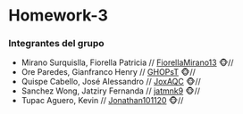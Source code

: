 # Homework-3
### Integrantes del grupo
- Mirano Surquislla, Fiorella Patricia // [FiorellaMirano13](https://github.com/FiorellaMirano13) 🐵//
- Ore Paredes, Gianfranco Henry // [GHOPsT](https://github.com/GHOPsT) 🐵//
- Quispe Cabello, José Alessandro // [JoxAQC](https://github.com/JoxAQC) 🐵//
- Sanchez Wong, Jatziry Fernanda  // [jatmnk9](https://github.com/jatmnk9) 🐵//
- Tupac Aguero, Kevin  // [Jonathan101120](https://github.com/Jonathan101120) 🐵//